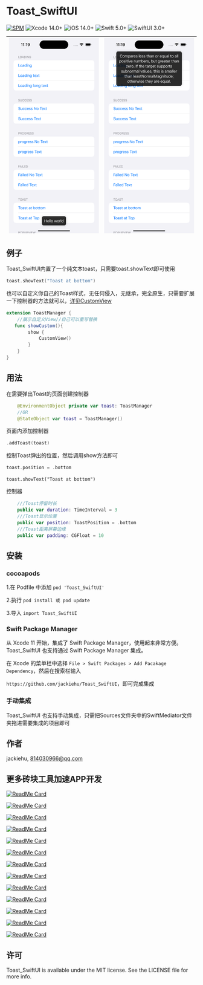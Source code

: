 # Toast_SwiftUI

[![SPM](https://img.shields.io/badge/SPM-supported-DE5C43.svg?style=flat)](https://swift.org/package-manager/)
![Xcode 14.0+](https://img.shields.io/badge/Xcode-14.0%2B-blue.svg)
![iOS 14.0+](https://img.shields.io/badge/iOS-14.0%2B-blue.svg)
![Swift 5.0+](https://img.shields.io/badge/Swift-5.0%2B-orange.svg)
![SwiftUI 3.0+](https://img.shields.io/badge/SwiftUI-3.0%2B-orange.svg)

| ![](Image/toast.png) | ![](Image/toast2.png) |
| -------------------- | --------------------- |



## 例子

Toast_SwiftUI内置了一个纯文本toast，只需要toast.showText即可使用

```swift
toast.showText("Toast at bottom")

```

也可以自定义你自己的Toast样式，无任何侵入，无继承，完全原生，只需要扩展一下控制器的方法就可以，[详见CustomView](https://github.com/jackiehu/Toast_SwiftUI/blob/main/Example/Toast_SwiftUI/CustomView.swift)

```swift
extension ToastManager {
    //展示自定义View//自己可以重写替换
   func showCustom(){
        show {
            CustomView()
        }
    }
}
```



## 用法

在需要弹出Toast的页面创建控制器

```swift
    @EnvironmentObject private var toast: ToastManager
    //OR
    @StateObject var toast = ToastManager()
```

页面内添加控制器

```swift
.addToast(toast)
```

控制Toast弹出的位置，然后调用show方法即可

```swift
toast.position = .bottom
```

```
toast.showText("Toast at bottom")
```

控制器

```swift
    ///Toast停留时长
    public var duration: TimeInterval = 3
    ///Toast显示位置
    public var position: ToastPosition = .bottom
    ///Toast距离屏幕边缘
    public var padding: CGFloat = 10
```




## 安装

### cocoapods

1.在 Podfile 中添加 `pod 'Toast_SwiftUI'`

2.执行 `pod install 或 pod update`

3.导入 `import Toast_SwiftUI`

### Swift Package Manager

从 Xcode 11 开始，集成了 Swift Package Manager，使用起来非常方便。Toast_SwiftUI 也支持通过 Swift Package Manager 集成。

在 Xcode 的菜单栏中选择 `File > Swift Packages > Add Pacakage Dependency`，然后在搜索栏输入

`https://github.com/jackiehu/Toast_SwiftUI`，即可完成集成

### 手动集成

Toast_SwiftUI 也支持手动集成，只需把Sources文件夹中的SwiftMediator文件夹拖进需要集成的项目即可


## 作者

jackiehu, 814030966@qq.com

## 更多砖块工具加速APP开发

[![ReadMe Card](https://github-readme-stats.vercel.app/api/pin/?username=jackiehu&repo=SwiftMediator&theme=radical&locale=cn)](https://github.com/jackiehu/SwiftMediator)

[![ReadMe Card](https://github-readme-stats.vercel.app/api/pin/?username=jackiehu&repo=SwiftBrick&theme=radical&locale=cn)](https://github.com/jackiehu/SwiftBrick)

[![ReadMe Card](https://github-readme-stats.vercel.app/api/pin/?username=jackiehu&repo=SwiftShow&theme=radical&locale=cn)](https://github.com/jackiehu/SwiftShow)

[![ReadMe Card](https://github-readme-stats.vercel.app/api/pin/?username=jackiehu&repo=SwiftLog&theme=radical&locale=cn)](https://github.com/jackiehu/SwiftLog)

[![ReadMe Card](https://github-readme-stats.vercel.app/api/pin/?username=jackiehu&repo=SwiftyForm&theme=radical&locale=cn)](https://github.com/jackiehu/SwiftyForm)

[![ReadMe Card](https://github-readme-stats.vercel.app/api/pin/?username=jackiehu&repo=SwiftEmptyData&theme=radical&locale=cn)](https://github.com/jackiehu/SwiftEmptyData)

[![ReadMe Card](https://github-readme-stats.vercel.app/api/pin/?username=jackiehu&repo=SwiftPageView&theme=radical&locale=cn)](https://github.com/jackiehu/SwiftPageView)

[![ReadMe Card](https://github-readme-stats.vercel.app/api/pin/?username=jackiehu&repo=JHTabBarController&theme=radical&locale=cn)](https://github.com/jackiehu/JHTabBarController)

[![ReadMe Card](https://github-readme-stats.vercel.app/api/pin/?username=jackiehu&repo=SwiftMesh&theme=radical&locale=cn)](https://github.com/jackiehu/SwiftMesh)

[![ReadMe Card](https://github-readme-stats.vercel.app/api/pin/?username=jackiehu&repo=SwiftNotification&theme=radical&locale=cn)](https://github.com/jackiehu/SwiftNotification)

[![ReadMe Card](https://github-readme-stats.vercel.app/api/pin/?username=jackiehu&repo=SwiftNetSwitch&theme=radical&locale=cn)](https://github.com/jackiehu/SwiftNetSwitch)

[![ReadMe Card](https://github-readme-stats.vercel.app/api/pin/?username=jackiehu&repo=SwiftButton&theme=radical&locale=cn)](https://github.com/jackiehu/SwiftButton)

[![ReadMe Card](https://github-readme-stats.vercel.app/api/pin/?username=jackiehu&repo=SwiftDatePicker&theme=radical&locale=cn)](https://github.com/jackiehu/SwiftDatePicker)


## 许可

Toast_SwiftUI is available under the MIT license. See the LICENSE file for more info.